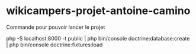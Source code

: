 # wikicampers-projet-antoine-camino

Commande pour pouvoir lancer le projet

php -S localhost:8000 -t public | 
php bin/console doctrine:database:create  |
php bin/console doctrine:fixtures:load   
